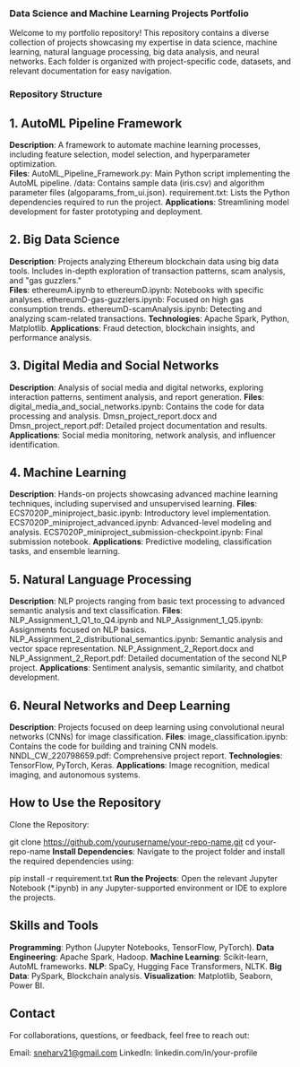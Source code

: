 
### Data Science and Machine Learning Projects Portfolio
Welcome to my portfolio repository! This repository contains a diverse collection of projects showcasing my expertise in data science, machine learning, natural language processing, big data analysis, and neural networks. Each folder is organized with project-specific code, datasets, and relevant documentation for easy navigation.

### Repository Structure

## 1. AutoML Pipeline Framework
**Description**: A framework to automate machine learning processes, including feature selection, model selection, and hyperparameter optimization.                  
**Files**:
AutoML_Pipeline_Framework.py: Main Python script implementing the AutoML pipeline.
/data: Contains sample data (iris.csv) and algorithm parameter files (algoparams_from_ui.json).
requirement.txt: Lists the Python dependencies required to run the project.                                                                                  **Applications**: Streamlining model development for faster prototyping and deployment.

## 2. Big Data Science
**Description**: Projects analyzing Ethereum blockchain data using big data tools. Includes in-depth exploration of transaction patterns, scam analysis, and "gas guzzlers."  
**Files**:
ethereumA.ipynb to ethereumD.ipynb: Notebooks with specific analyses.
ethereumD-gas-guzzlers.ipynb: Focused on high gas consumption trends.
ethereumD-scamAnalysis.ipynb: Detecting and analyzing scam-related transactions.                                                                                      **Technologies**: Apache Spark, Python, Matplotlib.                                                                                             **Applications**: Fraud detection, blockchain insights, and performance analysis.

## 3. Digital Media and Social Networks
**Description**: Analysis of social media and digital networks, exploring interaction patterns, sentiment analysis, and report generation.
**Files**:
digital_media_and_social_networks.ipynb: Contains the code for data processing and analysis.
Dmsn_project_report.docx and Dmsn_project_report.pdf: Detailed project documentation and results.
**Applications**: Social media monitoring, network analysis, and influencer identification.

## 4. Machine Learning
**Description**: Hands-on projects showcasing advanced machine learning techniques, including supervised and unsupervised learning.
**Files**:
ECS7020P_miniproject_basic.ipynb: Introductory level implementation.
ECS7020P_miniproject_advanced.ipynb: Advanced-level modeling and analysis.
ECS7020P_miniproject_submission-checkpoint.ipynb: Final submission notebook.
**Applications**: Predictive modeling, classification tasks, and ensemble learning.

## 5. Natural Language Processing
**Description**: NLP projects ranging from basic text processing to advanced semantic analysis and text classification.
**Files**:
NLP_Assignment_1_Q1_to_Q4.ipynb and NLP_Assignment_1_Q5.ipynb: Assignments focused on NLP basics.
NLP_Assignment_2_distributional_semantics.ipynb: Semantic analysis and vector space representation.
NLP_Assignment_2_Report.docx and NLP_Assignment_2_Report.pdf: Detailed documentation of the second NLP project.
**Applications**: Sentiment analysis, semantic similarity, and chatbot development.

## 6. Neural Networks and Deep Learning
**Description**: Projects focused on deep learning using convolutional neural networks (CNNs) for image classification.
**Files**:
image_classification.ipynb: Contains the code for building and training CNN models.
NNDL_CW_220798659.pdf: Comprehensive project report.
**Technologies**: TensorFlow, PyTorch, Keras.
**Applications**: Image recognition, medical imaging, and autonomous systems.
## How to Use the Repository
Clone the Repository:


git clone https://github.com/yourusername/your-repo-name.git
cd your-repo-name
**Install Dependencies**: Navigate to the project folder and install the required dependencies using:

pip install -r requirement.txt
**Run the Projects**: Open the relevant Jupyter Notebook (*.ipynb) in any Jupyter-supported environment or IDE to explore the projects.

## Skills and Tools
**Programming**: Python (Jupyter Notebooks, TensorFlow, PyTorch).
**Data Engineering**: Apache Spark, Hadoop.
**Machine Learning**: Scikit-learn, AutoML frameworks.
**NLP**: SpaCy, Hugging Face Transformers, NLTK.
**Big Data**: PySpark, Blockchain analysis.
**Visualization**: Matplotlib, Seaborn, Power BI.

## Contact
For collaborations, questions, or feedback, feel free to reach out:

Email: sneharv21@gmail.com
LinkedIn: linkedin.com/in/your-profile
